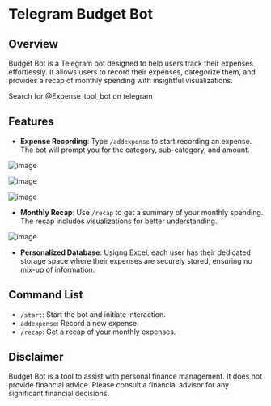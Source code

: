 # Telegram Budget Bot

## Overview

Budget Bot is a Telegram bot designed to help users track their expenses effortlessly. It allows users to record their expenses, categorize them, and provides a recap of monthly spending with insightful visualizations.

Search for @Expense_tool_bot on telegram

## Features

- **Expense Recording**: Type `/addexpense` to start recording an expense. The bot will prompt you for the category, sub-category, and amount.

 ![image](https://github.com/OfekCoh/telgeram-budget-bot/assets/119164632/70b60d7f-734b-4d52-8112-951f9d336242)

 ![image](https://github.com/OfekCoh/telgeram-budget-bot/assets/119164632/b6c2c95d-593b-4603-9180-224df123716d)

 ![image](https://github.com/OfekCoh/telgeram-budget-bot/assets/119164632/d9915176-f4a9-495d-87fb-e950c978bee4)


- **Monthly Recap**: Use `/recap` to get a summary of your monthly spending. The recap includes visualizations for better understanding.

![image](https://github.com/OfekCoh/telgeram-budget-bot/assets/119164632/c0675a48-a861-432f-99b6-583229c2ca71)



- **Personalized Database**: Usigng Excel, each user has their dedicated storage space where their expenses are securely stored, ensuring no mix-up of information.


## Command List

- `/start`: Start the bot and initiate interaction.
- `addexpense`: Record a new expense.
- `/recap`: Get a recap of your monthly expenses.


## Disclaimer

Budget Bot is a tool to assist with personal finance management. It does not provide financial advice. Please consult a financial advisor for any significant financial decisions.


